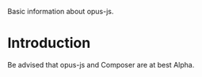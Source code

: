 Basic information about opus-js.

# Introduction #

Be advised that opus-js and Composer are at best Alpha.
